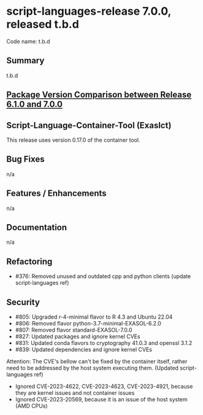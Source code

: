 # script-languages-release 7.0.0, released t.b.d

Code name: t.b.d

## Summary

t.b.d

## [Package Version Comparison between Release 6.1.0 and 7.0.0](package_diffs/7.0.0/README.md)
  
## Script-Language-Container-Tool (Exaslct)

This release uses version 0.17.0 of the container tool.

## Bug Fixes

n/a

## Features / Enhancements

n/a

## Documentation

n/a

## Refactoring

 - #376: Removed unused and outdated cpp and python clients (update script-languages ref)

## Security

 - #805: Upgraded r-4-minimal flavor to R 4.3 and Ubuntu 22.04
 - #806: Removed flavor python-3.7-minimal-EXASOL-6.2.0
 - #807: Removed flavor standard-EXASOL-7.0.0
 - #827: Updated packages and ignore kernel CVEs
 - #831: Updated conda flavors to cryptography 41.0.3 and openssl 3.1.2
 - #839: Updated dependencies and ignore kernel CVEs

Attention: The CVE's bellow can't be fixed by the container itself, rather need to be addressed by the host system executing them.
(Updated script-languages ref)

 - Ignored CVE-2023-4622, CVE-2023-4623, CVE-2023-4921, because they are kernel issues and not container issues
 - Ignored CVE-2023-20569, because it is an issue of the host system (AMD CPUs)

